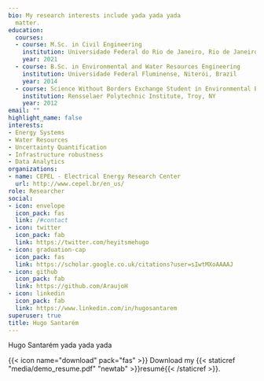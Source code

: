 ```yaml
---
bio: My research interests include yada yada yada
  matter.
education:
  courses:
  - course: M.Sc. in Civil Engineering
    institution: Universidade Federal do Rio de Janeiro, Rio de Janeiro, Brazil
    year: 2021
  - course: B.Sc. in Environmental and Water Resources Engineering
    institution: Universidade Federal Fluminense, Niterói, Brazil
    year: 2014
  - course: Science Without Borders Exchange Student in Environmental Engineering
    institution: Rensselaer Polytechnic Institute, Troy, NY
    year: 2012
email: ""
highlight_name: false
interests:
- Energy Systems
- Water Resources
- Uncertainty Quantification
- Infrastructure robustness 
- Data Analytics
organizations:
- name: CEPEL - Electrical Energy Research Center
  url: http://www.cepel.br/en_us/
role: Researcher
social:
- icon: envelope
  icon_pack: fas
  link: /#contact
- icon: twitter
  icon_pack: fab
  link: https://twitter.com/heyitsmehugo
- icon: graduation-cap
  icon_pack: fas
  link: https://scholar.google.co.uk/citations?user=sIwtMXoAAAAJ
- icon: github
  icon_pack: fab
  link: https://github.com/AraujoH
- icon: linkedin
  icon_pack: fab
  link: https://www.linkedin.com/in/hugosantarem
superuser: true
title: Hugo Santarém
---
```


Hugo Santarém yada yada yada

{{< icon name="download" pack="fas" >}} Download my {{< staticref "media/demo_resume.pdf" "newtab" >}}resumé{{< /staticref >}}.
